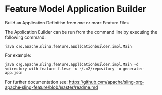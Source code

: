 # Feature Model Application Builder

Build an Application Definition from one or more Feature Files.

The Application Builder can be run from the command line by executing the following command:

```
java org.apache.sling.feature.applicationbuilder.impl.Main
```

For example:

```
java org.apache.sling.feature.applicationbuilder.impl.Main -d <directory with feature files> -u ~/.m2/repository -o generated-app.json
```

For further documentation see: https://github.com/apache/sling-org-apache-sling-feature/blob/master/readme.md